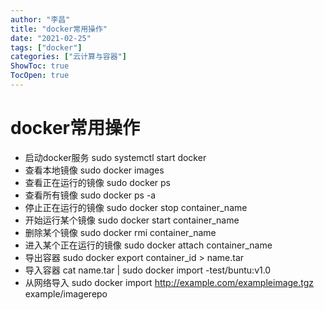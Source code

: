 ```yaml
---
author: "李昌"
title: "docker常用操作"
date: "2021-02-25"
tags: ["docker"]
categories: ["云计算与容器"]
ShowToc: true
TocOpen: true
---
```

# docker常用操作
* 启动docker服务
sudo systemctl start docker
* 查看本地镜像
sudo docker images
* 查看正在运行的镜像
sudo docker ps 
* 查看所有镜像
sudo docker ps -a 
* 停止正在运行的镜像
sudo docker stop container_name
* 开始运行某个镜像
sudo docker start container_name
* 删除某个镜像
sudo docker rmi container_name
* 进入某个正在运行的镜像
sudo docker attach container_name
* 导出容器
sudo docker export container_id > name.tar
* 导入容器
cat name.tar | sudo docker import -test/buntu:v1.0
* 从网络导入
sudo docker import http://example.com/exampleimage.tgz example/imagerepo

